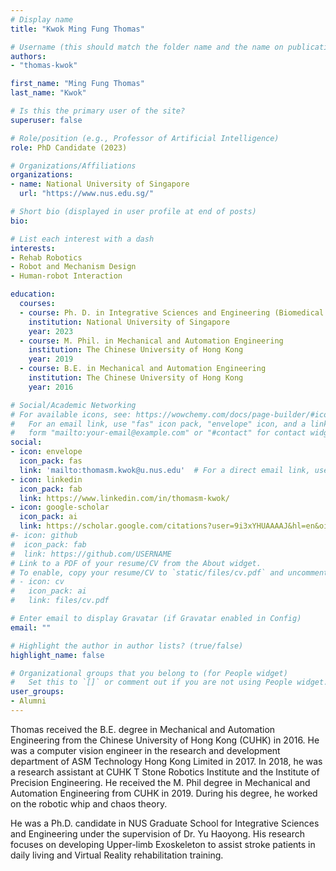 ```yaml
---
# Display name
title: "Kwok Ming Fung Thomas"

# Username (this should match the folder name and the name on publications)
authors:
- "thomas-kwok"

first_name: "Ming Fung Thomas"
last_name: "Kwok"

# Is this the primary user of the site?
superuser: false

# Role/position (e.g., Professor of Artificial Intelligence)
role: PhD Candidate (2023)

# Organizations/Affiliations
organizations:
- name: National University of Singapore
  url: "https://www.nus.edu.sg/"

# Short bio (displayed in user profile at end of posts)
bio: 

# List each interest with a dash
interests:
- Rehab Robotics
- Robot and Mechanism Design
- Human-robot Interaction

education:
  courses:
  - course: Ph. D. in Integrative Sciences and Engineering (Biomedical Engineering)
    institution: National University of Singapore
    year: 2023
  - course: M. Phil. in Mechanical and Automation Engineering
    institution: The Chinese University of Hong Kong
    year: 2019
  - course: B.E. in Mechanical and Automation Engineering
    institution: The Chinese University of Hong Kong
    year: 2016

# Social/Academic Networking
# For available icons, see: https://wowchemy.com/docs/page-builder/#icons
#   For an email link, use "fas" icon pack, "envelope" icon, and a link in the
#   form "mailto:your-email@example.com" or "#contact" for contact widget.
social:
- icon: envelope
  icon_pack: fas
  link: 'mailto:thomasm.kwok@u.nus.edu'  # For a direct email link, use "mailto:test@example.org".
- icon: linkedin
  icon_pack: fab
  link: https://www.linkedin.com/in/thomasm-kwok/
- icon: google-scholar
  icon_pack: ai
  link: https://scholar.google.com/citations?user=9i3xYHUAAAAJ&hl=en&oi=sra
#- icon: github
#  icon_pack: fab
#  link: https://github.com/USERNAME
# Link to a PDF of your resume/CV from the About widget.
# To enable, copy your resume/CV to `static/files/cv.pdf` and uncomment the lines below.
# - icon: cv
#   icon_pack: ai
#   link: files/cv.pdf

# Enter email to display Gravatar (if Gravatar enabled in Config)
email: ""

# Highlight the author in author lists? (true/false)
highlight_name: false

# Organizational groups that you belong to (for People widget)
#   Set this to `[]` or comment out if you are not using People widget.
user_groups:
- Alumni
---
```


Thomas received the B.E. degree in Mechanical and Automation Engineering from the Chinese University of Hong Kong (CUHK) in 2016. He was a computer vision engineer in the research and development department of ASM Technology Hong Kong Limited in 2017. In 2018, he was a research assistant at CUHK T Stone Robotics Institute and the Institute of Precision Engineering. He received the M. Phil degree in Mechanical and Automation Engineering from CUHK in 2019. During his degree, he worked on the robotic whip and chaos theory.
 
He was a Ph.D. candidate in NUS Graduate School for Integrative Sciences and Engineering under the supervision of Dr. Yu Haoyong. His research focuses on developing Upper-limb Exoskeleton to assist stroke patients in daily living and Virtual Reality rehabilitation training.
